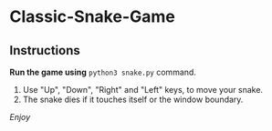 # Classic-Snake-Game
## Instructions<br>
__Run the game using__ `python3 snake.py` command.<br>
1. Use "Up", "Down", "Right" and "Left" keys, to move your snake.<br>
2. The snake dies if it touches itself or the window boundary. <br>

_Enjoy_
